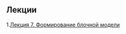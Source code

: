 ## Лекции

1.[Лекция 7. Формирование блочной модели](https://slides.com/aijanmergesh/deck-13093c/live#/1)<br />
